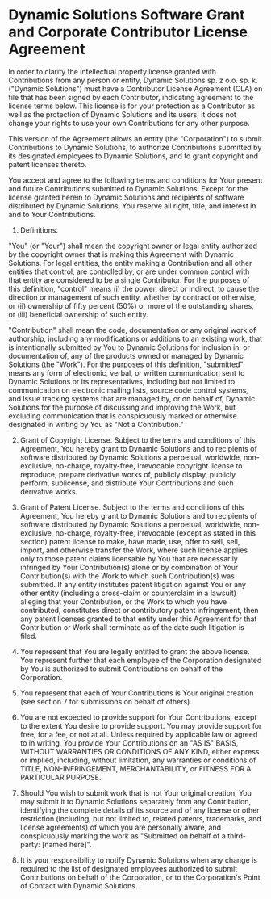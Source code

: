 # Dynamic Solutions Software Grant and Corporate Contributor License Agreement

In order to clarify the intellectual property license granted with Contributions from any person or entity, Dynamic Solutions sp. z o.o. sp. k. ("Dynamic Solutions") must have a Contributor License Agreement (CLA) on file that has been signed by each Contributor, indicating agreement to the license terms below. This license is for your protection as a Contributor as well as the protection of Dynamic Solutions and its users; it does not change your rights to use your own Contributions for any other purpose.

This version of the Agreement allows an entity (the "Corporation") to submit Contributions to Dynamic Solutions, to authorize Contributions submitted by its designated employees to Dynamic Solutions, and to grant copyright and patent licenses thereto.

You accept and agree to the following terms and conditions for Your present and future Contributions submitted to Dynamic Solutions. Except for the license granted herein to Dynamic Solutions and recipients of software distributed by Dynamic Solutions, You reserve all right, title, and interest in and to Your Contributions.

1. Definitions.

"You" (or "Your") shall mean the copyright owner or legal entity authorized by the copyright owner that is making this Agreement with Dynamic Solutions. For legal entities, the entity making a Contribution and all other entities that control, are controlled by, or are under common control with that entity are considered to be a single Contributor. For the purposes of this definition, "control" means (i) the power, direct or indirect, to cause the direction or management of such entity, whether by contract or otherwise, or (ii) ownership of fifty percent (50%) or more of the outstanding shares, or (iii) beneficial ownership of such entity.

"Contribution" shall mean the code, documentation or any original work of authorship, including any modifications or additions to an existing work, that is intentionally submitted by You to Dynamic Solutions for inclusion in, or documentation of, any of the products owned or managed by Dynamic Solutions (the "Work"). For the purposes of this definition, "submitted" means any form of electronic, verbal, or written communication sent to Dynamic Solutions or its representatives, including but not limited to communication on electronic mailing lists, source code control systems, and issue tracking systems that are managed by, or on behalf of, Dynamic Solutions for the purpose of discussing and improving the Work, but excluding communication that is conspicuously marked or otherwise designated in writing by You as "Not a Contribution."

2. Grant of Copyright License. Subject to the terms and conditions of this Agreement, You hereby grant to Dynamic Solutions and to recipients of software distributed by Dynamic Solutions a perpetual, worldwide, non-exclusive, no-charge, royalty-free, irrevocable copyright license to reproduce, prepare derivative works of, publicly display, publicly perform, sublicense, and distribute Your Contributions and such derivative works.

3. Grant of Patent License. Subject to the terms and conditions of this Agreement, You hereby grant to Dynamic Solutions and to recipients of software distributed by Dynamic Solutions a perpetual, worldwide, non-exclusive, no-charge, royalty-free, irrevocable (except as stated in this section) patent license to make, have made, use, offer to sell, sell, import, and otherwise transfer the Work, where such license applies only to those patent claims licensable by You that are necessarily infringed by Your Contribution(s) alone or by combination of Your Contribution(s) with the Work to which such Contribution(s) was submitted. If any entity institutes patent litigation against You or any other entity (including a cross-claim or counterclaim in a lawsuit) alleging that your Contribution, or the Work to which you have contributed, constitutes direct or contributory patent infringement, then any patent licenses granted to that entity under this Agreement for that Contribution or Work shall terminate as of the date such litigation is filed.

4. You represent that You are legally entitled to grant the above license. You represent further that each employee of the Corporation designated by You is authorized to submit Contributions on behalf of the Corporation.

5. You represent that each of Your Contributions is Your original creation (see section 7 for submissions on behalf of others).

6. You are not expected to provide support for Your Contributions, except to the extent You desire to provide support. You may provide support for free, for a fee, or not at all. Unless required by applicable law or agreed to in writing, You provide Your Contributions on an "AS IS" BASIS, WITHOUT WARRANTIES OR CONDITIONS OF ANY KIND, either express or implied, including, without limitation, any warranties or conditions of TITLE, NON-INFRINGEMENT, MERCHANTABILITY, or FITNESS FOR A PARTICULAR PURPOSE.

7. Should You wish to submit work that is not Your original creation, You may submit it to Dynamic Solutions separately from any Contribution, identifying the complete details of its source and of any license or other restriction (including, but not limited to, related patents, trademarks, and license agreements) of which you are personally aware, and conspicuously marking the work as "Submitted on behalf of a third-party: [named here]".

8. It is your responsibility to notify Dynamic Solutions when any change is required to the list of designated employees authorized to submit Contributions on behalf of the Corporation, or to the Corporation's Point of Contact with Dynamic Solutions.